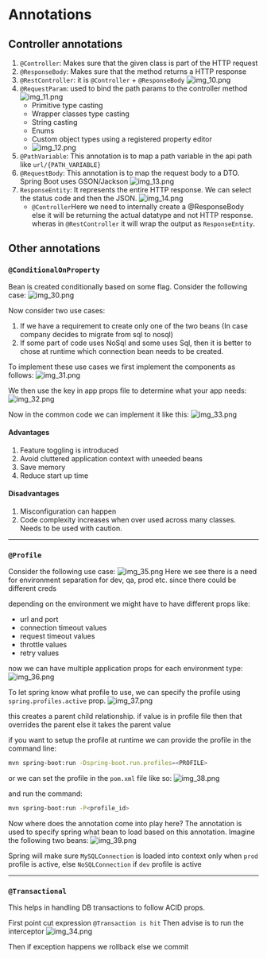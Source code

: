 # Annotations

## Controller annotations
1. `@Controller`: Makes sure that the given class is part of the HTTP request
2. `@ResponseBody`: Makes sure that the method returns a HTTP response
3. `@RestController`: it is `@Controller` + `@ResponseBody`
   ![img_10.png](img_10.png)
4. `@RequestParam`: used to bind the path params to the controller method
   ![img_11.png](img_11.png)
   - Primitive type casting
   - Wrapper classes type casting
   - String casting
   - Enums
   - Custom object types using a registered property editor
   - ![img_12.png](img_12.png)
5. `@PathVariable`: This annotation is to map a path variable in the api path like `url/{PATH_VARIABLE}`
6. `@RequestBody`: This annotation is to map the request body to a DTO. Spring Boot uses GSON/Jackson
   ![img_13.png](img_13.png)
7. `ResponseEntity`: It represents the entire HTTP response. We can select the status code and then the JSON.
   ![img_14.png](img_14.png)
   - `@Controller`Here we need to internally create a @ResponseBody else it will be returning the actual datatype and not HTTP response. wheras in `@RestController` it will wrap the output as `ResponseEntity`.

## Other annotations
### `@ConditionalOnProperty`
Bean is created conditionally based on some flag. Consider the following case:
![img_30.png](img_30.png)

Now consider two use cases:
1. If we have a requirement to create only one of the two beans (In case company decides to migrate from sql to nosql)
2. If some part of code uses NoSql and some uses Sql, then it is better to chose at runtime which connection bean needs to be created.

To implement these use cases we first implement the components as follows:
![img_31.png](img_31.png)

We then use the key in app props file to determine what your app needs:
![img_32.png](img_32.png)

Now in the common code we can implement it like this:
![img_33.png](img_33.png)

#### Advantages
1. Feature toggling is introduced
2. Avoid cluttered application context with uneeded beans
3. Save memory
4. Reduce start up time

#### Disadvantages
1. Misconfiguration can happen
2. Code complexity increases when over used across many classes. Needs to be used with caution.

---

### `@Profile`

Consider the following use case:
![img_35.png](img_35.png)
Here we see there is a need for environment separation for dev, qa, prod etc. since there could be different creds

depending on the environment we might have to have different props like:
- url and port
- connection timeout values
- request timeout values
- throttle values
- retry values

now we can have multiple application props for each environment type:
![img_36.png](img_36.png)

To let spring know what profile to use, we can specify the profile using `spring.profiles.active` prop.
![img_37.png](img_37.png)

this creates a parent child relationship. if value is in profile file then that overrides the parent else it takes the parent value

if you want to setup the profile at runtime we can provide the profile in the command line:

```bash
mvn spring-boot:run -Dspring-boot.run.profiles=<PROFILE>
```

or we can set the profile in the `pom.xml` file like so:
![img_38.png](img_38.png)

and run the command:
```bash
mvn spring-boot:run -P<profile_id>
```

Now where does the annotation come into play here?
The annotation is used to specify spring what bean to load based on this annotation. Imagine the following two beans:
![img_39.png](img_39.png)

Spring will make sure `MySQLConnection` is loaded into context only when `prod` profile is active, else `NoSQLConnection` if `dev` profile is active

---

### `@Transactional`
This helps in handling DB transactions to follow ACID props.

First point cut expression `@Transaction is hit`
Then advise is to run the interceptor
![img_34.png](img_34.png)

Then if exception happens we rollback else we commit